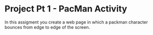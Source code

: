 # Project Pt 1 - PacMan Activity
In this assigment you create a web page in which a packman character bounces from edge to edge of the screen.